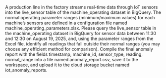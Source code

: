 A production line in the factory streams real-time data through IoT sensors into the live_sensor table of the machine_operating dataset in BigQuery. The normal operating parameter ranges (minimum/maximum values) for each machine’s sensors are defined in a configuration file named machine_operating_parameters.xlsx. Please query the live_sensor table in the machine_operating dataset in BigQuery for sensor data between 11:30 and 12:30 on August 19, 2025, and, using the parameter ranges from the Excel file, identify all readings that fall outside their normal ranges (you may choose any efficient method for comparison). Compile the final anomaly report with the fields timestamp, machine_id, sensor_type, reading, normal_range into a file named anomaly_report.csv, save it to the workspace, and upload it to the cloud storage bucket named iot_anomaly_reports.